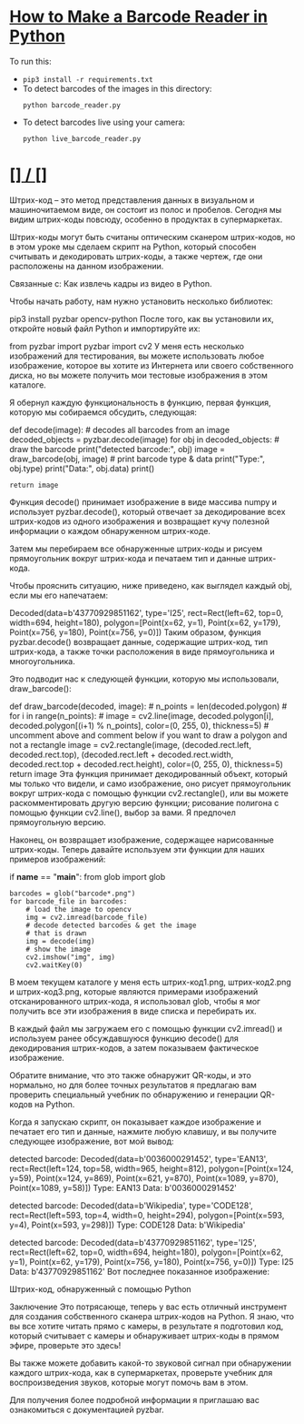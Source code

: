 # [How to Make a Barcode Reader in Python](https://www.thepythoncode.com/article/making-a-barcode-scanner-in-python)
To run this:
- `pip3 install -r requirements.txt`
- To detect barcodes of the images in this directory:
    ```
    python barcode_reader.py
    ```
- To detect barcodes live using your camera:
    ```
    python live_barcode_reader.py
    ```
##
# [[] / []]()
Штрих-код – это метод представления данных в визуальном и машиночитаемом виде, он состоит из полос и пробелов. Сегодня мы видим штрих-коды повсюду, особенно в продуктах в супермаркетах.

Штрих-коды могут быть считаны оптическим сканером штрих-кодов, но в этом уроке мы сделаем скрипт на Python, который способен считывать и декодировать штрих-коды, а также чертеж, где они расположены на данном изображении.

Связанные с: Как извлечь кадры из видео в Python.

Чтобы начать работу, нам нужно установить несколько библиотек:

pip3 install pyzbar opencv-python
После того, как вы установили их, откройте новый файл Python и импортируйте их:

from pyzbar import pyzbar
import cv2
У меня есть несколько изображений для тестирования, вы можете использовать любое изображение, которое вы хотите из Интернета или своего собственного диска, но вы можете получить мои тестовые изображения в этом каталоге.

Я обернул каждую функциональность в функцию, первая функция, которую мы собираемся обсудить, следующая:

def decode(image):
    # decodes all barcodes from an image
    decoded_objects = pyzbar.decode(image)
    for obj in decoded_objects:
        # draw the barcode
        print("detected barcode:", obj)
        image = draw_barcode(obj, image)
        # print barcode type & data
        print("Type:", obj.type)
        print("Data:", obj.data)
        print()

    return image
Функция decode() принимает изображение в виде массива numpy и использует pyzbar.decode(), который отвечает за декодирование всех штрих-кодов из одного изображения и возвращает кучу полезной информации о каждом обнаруженном штрих-коде.

Затем мы перебираем все обнаруженные штрих-коды и рисуем прямоугольник вокруг штрих-кода и печатаем тип и данные штрих-кода.

Чтобы прояснить ситуацию, ниже приведено, как выглядел каждый obj, если мы его напечатаем:

Decoded(data=b'43770929851162', type='I25', rect=Rect(left=62, top=0, width=694, height=180), polygon=[Point(x=62, y=1), Point(x=62, y=179), Point(x=756, y=180), Point(x=756, y=0)])
Таким образом, функция pyzbar.decode() возвращает данные, содержащие штрих-код, тип штрих-кода, а также точки расположения в виде прямоугольника и многоугольника.

Это подводит нас к следующей функции, которую мы использовали, draw_barcode():

def draw_barcode(decoded, image):
    # n_points = len(decoded.polygon)
    # for i in range(n_points):
    #     image = cv2.line(image, decoded.polygon[i], decoded.polygon[(i+1) % n_points], color=(0, 255, 0), thickness=5)
    # uncomment above and comment below if you want to draw a polygon and not a rectangle
    image = cv2.rectangle(image, (decoded.rect.left, decoded.rect.top), 
                            (decoded.rect.left + decoded.rect.width, decoded.rect.top + decoded.rect.height),
                            color=(0, 255, 0),
                            thickness=5)
    return image
Эта функция принимает декодированный объект, который мы только что видели, и само изображение, оно рисует прямоугольник вокруг штрих-кода с помощью функции cv2.rectangle(), или вы можете раскомментировать другую версию функции; рисование полигона с помощью функции cv2.line(), выбор за вами. Я предпочел прямоугольную версию.

Наконец, он возвращает изображение, содержащее нарисованные штрих-коды. Теперь давайте используем эти функции для наших примеров изображений:

if __name__ == "__main__":
    from glob import glob

    barcodes = glob("barcode*.png")
    for barcode_file in barcodes:
        # load the image to opencv
        img = cv2.imread(barcode_file)
        # decode detected barcodes & get the image
        # that is drawn
        img = decode(img)
        # show the image
        cv2.imshow("img", img)
        cv2.waitKey(0)
В моем текущем каталоге у меня есть штрих-код1.png, штрих-код2.png и штрих-код3.png, которые являются примерами изображений отсканированного штрих-кода, я использовал glob, чтобы я мог получить все эти изображения в виде списка и перебирать их.

В каждый файл мы загружаем его с помощью функции cv2.imread() и используем ранее обсуждавшуюся функцию decode() для декодирования штрих-кодов, а затем показываем фактическое изображение.

Обратите внимание, что это также обнаружит QR-коды, и это нормально, но для более точных результатов я предлагаю вам проверить специальный учебник по обнаружению и генерации QR-кодов на Python.

Когда я запускаю скрипт, он показывает каждое изображение и печатает его тип и данные, нажмите любую клавишу, и вы получите следующее изображение, вот мой вывод:

detected barcode: Decoded(data=b'0036000291452', type='EAN13', rect=Rect(left=124, top=58, width=965, height=812), polygon=[Point(x=124, y=59), Point(x=124, y=869), Point(x=621, y=870), Point(x=1089, y=870), Point(x=1089, y=58)])
Type: EAN13
Data: b'0036000291452'

detected barcode: Decoded(data=b'Wikipedia', type='CODE128', rect=Rect(left=593, top=4, width=0, height=294), polygon=[Point(x=593, y=4), Point(x=593, y=298)])
Type: CODE128
Data: b'Wikipedia'

detected barcode: Decoded(data=b'43770929851162', type='I25', rect=Rect(left=62, top=0, width=694, height=180), polygon=[Point(x=62, y=1), Point(x=62, y=179), Point(x=756, y=180), Point(x=756, y=0)])
Type: I25
Data: b'43770929851162'
Вот последнее показанное изображение:

Штрих-код, обнаруженный с помощью Python

Заключение
Это потрясающе, теперь у вас есть отличный инструмент для создания собственного сканера штрих-кодов на Python. Я знаю, что вы все хотите читать прямо с камеры, в результате я подготовил код, который считывает с камеры и обнаруживает штрих-коды в прямом эфире, проверьте это здесь!

Вы также можете добавить какой-то звуковой сигнал при обнаружении каждого штрих-кода, как в супермаркетах, проверьте учебник для воспроизведения звуков, которые могут помочь вам в этом.

Для получения более подробной информации я приглашаю вас ознакомиться с документацией pyzbar.